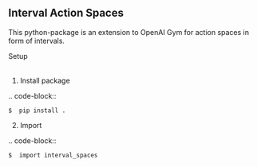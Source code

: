 Interval Action Spaces
--------------------------------

This python-package is an extension to OpenAI Gym for action spaces in form of intervals.

Setup
######

1. Install package

.. code-block::

    $  pip install .
    
2. Import
  
.. code-block::

    $  import interval_spaces